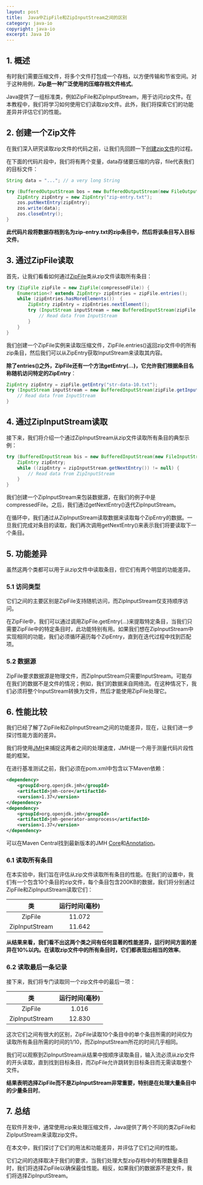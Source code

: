 ```yaml
---
layout: post
title:  Java中ZipFile和ZipInputStream之间的区别
category: java-io
copyright: java-io
excerpt: Java IO
---
```


## 1. 概述

有时我们需要压缩文件，将多个文件打包成一个存档，以方便传输和节省空间。对于这种用例，**Zip是一种广泛使用的压缩存档文件格式**。

Java提供了一组标准类，例如ZipFile和ZipInputStream，用于访问zip文件。在本教程中，我们将学习如何使用它们读取zip文件。此外，我们将探索它们的功能差异并评估它们的性能。

## 2. 创建一个Zip文件

在我们深入研究读取zip文件的代码之前，让我们先回顾一下[创建zip文件](https://www.baeldung.com/java-compress-and-uncompress#zip_file)的过程。

在下面的代码片段中，我们将有两个变量，data存储要压缩的内容，file代表我们的目标文件：

```java
String data = "..."; // a very long String

try (BufferedOutputStream bos = new BufferedOutputStream(new FileOutputStream(file)); ZipOutputStream zos = new ZipOutputStream(bos)) {
    ZipEntry zipEntry = new ZipEntry("zip-entry.txt");
    zos.putNextEntry(zipEntry);
    zos.write(data);
    zos.closeEntry();
}
```

**此代码片段将数据存档到名为zip-entry.txt的zip条目中，然后将该条目写入目标文件**。

## 3. 通过ZipFile读取

首先，让我们看看如何通过[ZipFile](https://www.baeldung.com/java-read-zip-files)类从zip文件读取所有条目：

```java
try (ZipFile zipFile = new ZipFile(compressedFile)) {
    Enumeration<? extends ZipEntry> zipEntries = zipFile.entries();
    while (zipEntries.hasMoreElements())  {
        ZipEntry zipEntry = zipEntries.nextElement();
        try (InputStream inputStream = new BufferedInputStream(zipFile.getInputStream(zipEntry))) {
            // Read data from InputStream
        }
    }
}
```

我们创建一个ZipFile实例来读取压缩文件，ZipFile.entries()返回zip文件中的所有zip条目，然后我们可以从ZipEntry获取InputStream来读取其内容。

**除了entries()之外，ZipFile还有一个方法getEntry(...)，它允许我们根据条目名称随机访问特定的ZipEntry**：

```java
ZipEntry zipEntry = zipFile.getEntry("str-data-10.txt");
try (InputStream inputStream = new BufferedInputStream(zipFile.getInputStream(zipEntry))) {
    // Read data from InputStream
}
```

## 4. 通过ZipInputStream读取

接下来，我们将介绍一个通过ZipInputStream从zip文件读取所有条目的典型示例：

```java
try (BufferedInputStream bis = new BufferedInputStream(new FileInputStream(compressedFile)); ZipInputStream zipInputStream = new ZipInputStream(bis)) {
    ZipEntry zipEntry;
    while ((zipEntry = zipInputStream.getNextEntry()) != null) {
        // Read data from ZipInputStream
    }
}
```

我们创建一个ZipInputStream来包装数据源，在我们的例子中是compressedFile。之后，我们通过getNextEntry()迭代ZipInputStream。

在循环中，我们通过从ZipInputStream读取数据来读取每个ZipEntry的数据。一旦我们完成对条目的读取，我们再次调用getNextEntry()来表示我们将要读取下一个条目。

## 5. 功能差异

虽然这两个类都可以用于从zip文件中读取条目，但它们有两个明显的功能差异。

### 5.1 访问类型

它们之间的主要区别是ZipFile支持随机访问，而ZipInputStream仅支持顺序访问。

在ZipFile中，我们可以通过调用ZipFile.getEntry(...)来提取特定条目，当我们只需要ZipFile中的特定条目时，此功能特别有用。如果我们想在ZipInputStream中实现相同的功能，我们必须循环遍历每个ZipEntry，直到在迭代过程中找到匹配项。

### 5.2 数据源

ZipFile要求数据源是物理文件，而ZipInputStream只需要InputStream。可能存在我们的数据不是文件的情况；例如，我们的数据来自网络流。在这种情况下，我们必须将整个InputStream转换为文件，然后才能使用ZipFile处理它。

## 6. 性能比较

我们已经了解了ZipFile和ZipInputStream之间的功能差异，现在，让我们进一步探讨性能方面的差异。

我们将使用[JMH](https://www.baeldung.com/java-microbenchmark-harness)来捕捉这两者之间的处理速度，JMH是一个用于测量代码片段性能的框架。

在进行基准测试之前，我们必须在pom.xml中包含以下Maven依赖：

```xml
<dependency>
    <groupId>org.openjdk.jmh</groupId>
    <artifactId>jmh-core</artifactId>
    <version>1.37</version>
</dependency>
<dependency>
    <groupId>org.openjdk.jmh</groupId>
    <artifactId>jmh-generator-annprocess</artifactId>
    <version>1.37</version>
</dependency>
```

可以在Maven Central找到最新版本的JMH [Core](https://mvnrepository.com/artifact/org.openjdk.jmh/jmh-core)和[Annotation](https://mvnrepository.com/artifact/org.openjdk.jmh/jmh-generator-annprocess)。

### 6.1 读取所有条目

在本实验中，我们旨在评估从zip文件读取所有条目的性能。在我们的设置中，我们有一个包含10个条目的zip文件，每个条目包含200KB的数据，我们将分别通过ZipFile和ZipInputStream读取它们：

|   类   | 运行时间(毫秒)|
|:-----:| :--------------: |
| ZipFile  |      11.072      |
| ZipInputStream |      11.642      |

**从结果来看，我们看不出这两个类之间有任何显著的性能差异，运行时间方面的差异在10%以内。在读取zip文件中的所有条目时，它们都表现出相当的效率**。

### 6.2 读取最后一条记录

接下来，我们将专门读取同一个zip文件中的最后一项：

|       类        | 运行时间(毫秒)|
|:--------------:| :--------------: |
|    ZipFile     |      1.016       |
| ZipInputStream |      12.830      |

这次它们之间有很大的区别，ZipFile读取10个条目中的单个条目所需的时间仅为读取所有条目所需的时间的1/10，而ZipInputStream所花的时间几乎相同。

我们可以观察到ZipInputStream从结果中按顺序读取条目，输入流必须从zip文件的开头读取，直到找到目标条目，而ZipFile允许跳转到目标条目而无需读取整个文件。

**结果表明选择ZipFile而不是ZipInputStream非常重要，特别是在处理大量条目中的少量条目时**。

## 7. 总结

在软件开发中，通常使用zip来处理压缩文件，Java提供了两个不同的类ZipFile和ZipIputStream来读取zip文件。

在本文中，我们探讨了它们的用法和功能差异，并评估了它们之间的性能。

它们之间的选择取决于我们的要求，当我们处理大型zip存档中的有限数量条目时，我们将选择ZipFile以确保最佳性能。相反，如果我们的数据源不是文件，我们将选择ZipInputStream。